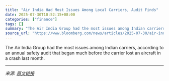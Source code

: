 ```yaml
---
title: "Air India Had Most Issues Among Local Carriers, Audit Finds"
date: 2025-07-30T10:52:15+08:00
categories: ["finance"]
tags: []
summary: "The Air India Group had the most issues among Indian carriers, according to an annual safety audit that began much before the carrier lost an aircraft in a crash last month."
source_url: "https://www.bloomberg.com/news/articles/2025-07-30/air-india-had-most-issues-among-local-carriers-audit-finds"
---
```


The Air India Group had the most issues among Indian carriers, according to an annual safety audit that began much before the carrier lost an aircraft in a crash last month.

---

*来源: [原文链接](https://www.bloomberg.com/news/articles/2025-07-30/air-india-had-most-issues-among-local-carriers-audit-finds)*

